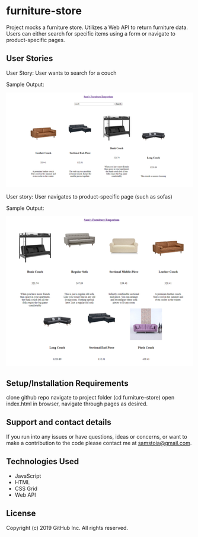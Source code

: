 # furniture-store

Project mocks a furniture store. Utilizes a Web API to return furniture data. Users can either search for specific items using a form or navigate to product-specific pages.

## User Stories

User Story: User wants to search for a couch

Sample Output:

![Output Image](./assets/sampleoutput.PNG?raw=true "Output Image")

User story: User navigates to product-specific page (such as sofas)

Sample Output:

![Output Image](./assets/sampleoutput2.PNG?raw=true "Output Image")

## Setup/Installation Requirements

clone github repo
navigate to project folder (cd furniture-store)
open index.html in browser, navigate through pages as desired.

## Support and contact details

If you run into any issues or have questions, ideas or concerns, or want to make a contribution to the code please contact me at samstoia@gmail.com.

## Technologies Used

- JavaScript
- HTML
- CSS Grid
- Web API

## License

Copyright (c) 2019 GitHub Inc. All rights reserved.
